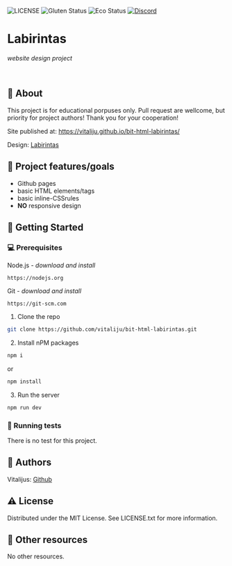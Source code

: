 ![LICENSE](https://img.shields.io/badge/license-MIT-blue.svg?style=flat-square)
![Gluten Status](https://img.shields.io/badge/Gluten-Free-green.svg)
![Eco Status](https://img.shields.io/badge/ECO-Friendly-green.svg)
[![Discord](https://discord.com/api/guilds/571393319201144843/widget.png)](https://discord.gg/dRwW4rw)

# Labirintas

_website design project_

<br>

## 🌟 About

This project is for educational porpuses only. Pull request are wellcome, but priority for project authors! Thank you for your cooperation!

Site published at: https://vitaliju.github.io/bit-html-labirintas/

Design: [Labirintas](https://dribbble.com/shots/2537184-Day-008-404-Page-Daily-UI)

## 🎯 Project features/goals

- Github pages
- basic HTML elements/tags
- basic inline-CSSrules
- **NO** responsive design

## 🧰 Getting Started

### 💻 Prerequisites

Node.js - _download and install_

```
https://nodejs.org
```

Git - _download and install_

```
https://git-scm.com
```

1. Clone the repo

```sh
git clone https://github.com/vitaliju/bit-html-labirintas.git
```

2. Install nPM packages

```sh
npm i
```

or

```sh
npm install
```

3. Run the server

```sh
npm run dev
```

### 🧪 Running tests

There is no test for this project.

## 🎅 Authors

Vitalijus: [Github](https://github.com/vitaliju)

## ⚠️ License

Distributed under the MIT License. See LICENSE.txt for more information.

## 🔗 Other resources

No other resources.
